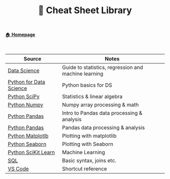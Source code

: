 <h1 align="center"><b> 📝 Cheat Sheet Library </b></h1>

<br>

[🏠 **Homepage**](index.md)

<br>

 **Source** | **Notes**
--|--
[Data Science](library/Data_Science_Cheatsheet.pdf) | Guide to statistics, regression and machine learning
[Python for Data Science](library/Python%20(Data%20Science).pdf) | Python basics for DS
[Python SciPy](library/Python%20(SciPy%20Linear%20Algebra).pdf) | Statistics & linear algebra
[Python Numpy](library/Python%20(NumPy%20bascis).pdf) | Numpy array processing & math
[Python Pandas](library/Python%20(Pandas%20basics).pdf) | Intro to Pandas data processing & analysis
[Python Pandas](library/Python%20(Pandas%20Data%20Analysis).pdf) | Pandas data processing & analysis
[Python Matplotlb](library/Python%20(MatPLotLib).pdf) | Plotting with matplotlib
[Python Seaborn](library/Python%20(Seaborn%20visualisations).pdf) | Plotting with Seaborn
[Python SciKit Learn](library/Python%20(SciKit-Learn).pdf) | Machine Learning 
[SQL](library/SQL%20cheat%20sheet%20(DQ).pdf) | Basic syntax, joins etc.
[VS Code](library/VS%20Code%20shortcuts.pdf) | Shortcut reference
